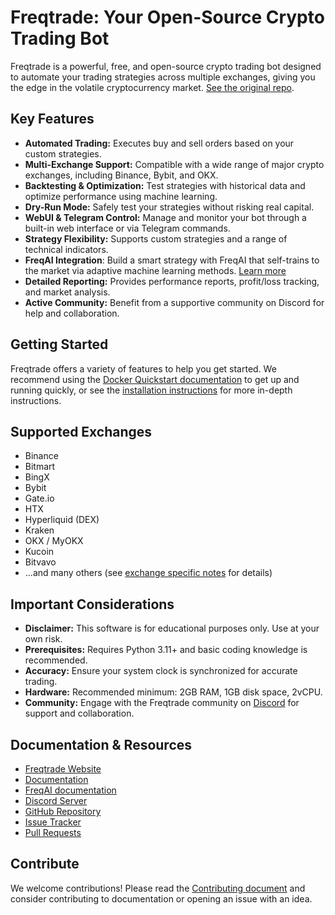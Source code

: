 # Freqtrade: Your Open-Source Crypto Trading Bot

Freqtrade is a powerful, free, and open-source crypto trading bot designed to automate your trading strategies across multiple exchanges, giving you the edge in the volatile cryptocurrency market. [See the original repo](https://github.com/freqtrade/freqtrade).

## Key Features

*   **Automated Trading:** Executes buy and sell orders based on your custom strategies.
*   **Multi-Exchange Support:** Compatible with a wide range of major crypto exchanges, including Binance, Bybit, and OKX.
*   **Backtesting & Optimization:** Test strategies with historical data and optimize performance using machine learning.
*   **Dry-Run Mode:** Safely test your strategies without risking real capital.
*   **WebUI & Telegram Control:** Manage and monitor your bot through a built-in web interface or via Telegram commands.
*   **Strategy Flexibility:** Supports custom strategies and a range of technical indicators.
*   **FreqAI Integration**: Build a smart strategy with FreqAI that self-trains to the market via adaptive machine learning methods. [Learn more](https://www.freqtrade.io/en/stable/freqai/)
*   **Detailed Reporting:** Provides performance reports, profit/loss tracking, and market analysis.
*   **Active Community:** Benefit from a supportive community on Discord for help and collaboration.

## Getting Started

Freqtrade offers a variety of features to help you get started. We recommend using the [Docker Quickstart documentation](https://www.freqtrade.io/en/stable/docker_quickstart/) to get up and running quickly, or see the [installation instructions](https://www.freqtrade.io/en/stable/installation/) for more in-depth instructions.

## Supported Exchanges

*   Binance
*   Bitmart
*   BingX
*   Bybit
*   Gate.io
*   HTX
*   Hyperliquid (DEX)
*   Kraken
*   OKX / MyOKX
*   Kucoin
*   Bitvavo
*   ...and many others (see [exchange specific notes](docs/exchanges.md) for details)

## Important Considerations

*   **Disclaimer:** This software is for educational purposes only. Use at your own risk.
*   **Prerequisites:** Requires Python 3.11+ and basic coding knowledge is recommended.
*   **Accuracy:** Ensure your system clock is synchronized for accurate trading.
*   **Hardware:** Recommended minimum: 2GB RAM, 1GB disk space, 2vCPU.
*   **Community:** Engage with the Freqtrade community on [Discord](https://discord.gg/p7nuUNVfP7) for support and collaboration.

## Documentation & Resources

*   [Freqtrade Website](https://www.freqtrade.io)
*   [Documentation](https://www.freqtrade.io)
*   [FreqAI documentation](https://www.freqtrade.io/en/stable/freqai/)
*   [Discord Server](https://discord.gg/p7nuUNVfP7)
*   [GitHub Repository](https://github.com/freqtrade/freqtrade)
*   [Issue Tracker](https://github.com/freqtrade/freqtrade/issues?q=is%3Aissue)
*   [Pull Requests](https://github.com/freqtrade/freqtrade/pulls)

## Contribute

We welcome contributions! Please read the [Contributing document](https://github.com/freqtrade/freqtrade/blob/develop/CONTRIBUTING.md) and consider contributing to documentation or opening an issue with an idea.